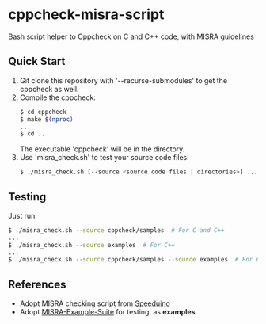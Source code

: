 # cppcheck-misra-script

Bash script helper to Cppcheck on C and C++ code, with MISRA guidelines


## Quick Start

1. Git clone this repository with '--recurse-submodules' to get the cppcheck as well.
2. Compile the cppcheck:
    ```bash
    $ cd cppcheck
    $ make $(nproc)
    ...
    $ cd ..
    ```
    The executable 'cppcheck' will be in the directory.
3. Use 'misra_check.sh' to test your source code files:
    ```bash
    $ ./misra_check.sh [--source <source code files | directories>] ...
    ```


## Testing

Just run:
```bash
$ ./misra_check.sh --source cppcheck/samples  # For C and C++
...
$ ./misra_check.sh --source examples  # For C++
...
$ ./misra_check.sh --source cppcheck/samples --source examples  # For C++
```


## References

* Adopt MISRA checking script from [Speeduino](https://github.com/speeduino/speeduino)
* Adopt [MISRA-Example-Suite](https://github.com/jubnzv/MISRA-Example-Suite) for testing, as __examples__

